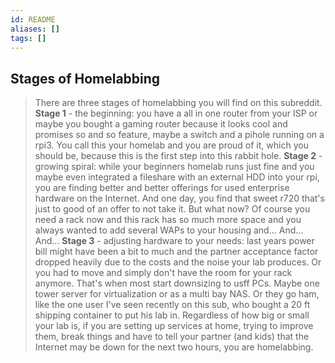 ```yaml
---
id: README
aliases: []
tags: []
---
```




## Stages of Homelabbing

> There are three stages of homelabbing you will find on this subreddit.
**Stage 1** - the beginning: you have a all in one router from your ISP or maybe you bought a gaming router because it looks cool and promises so and so feature, maybe a switch and a pihole running on a rpi3. You call this your homelab and you are proud of it, which you should be, because this is the first step into this rabbit hole.
**Stage 2** - growing spiral: while your beginners homelab runs just fine and you maybe even integrated a fileshare with an external HDD into your rpi, you are finding better and better offerings for used enterprise hardware on the Internet. And one day, you find that sweet r720 that's just to good of an offer to not take it. But what now? Of course you need a rack now and this rack has so much more space and you always wanted to add several WAPs to your housing and... And... And...
**Stage 3** - adjusting hardware to your needs: last years power bill might have been a bit to much and the partner acceptance factor dropped heavily due to the costs and the noise your lab produces. Or you had to move and simply don't have the room for your rack anymore. That's when most start downsizing to usff PCs. Maybe one tower server for virtualization or as a multi bay NAS. Or they go ham, like the one user I've seen recently on this sub, who bought a 20 ft shipping container to put his lab in.
Regardless of how big or small your lab is, if you are setting up services at home, trying to improve them, break things and have to tell your partner (and kids) that the Internet may be down for the next two hours, you are homelabbing.
